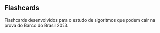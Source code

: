 ## Flashcards

Flashcards desenvolvidos para o estudo de algoritmos que podem cair na prova do Banco do Brasil 2023.
